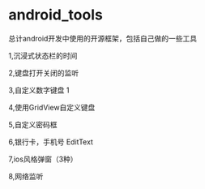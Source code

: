 # android_tools

总计android开发中使用的开源框架，包括自己做的一些工具

1,沉浸式状态栏的时间

2,键盘打开关闭的监听

3,自定义数字键盘 1

4,使用GridView自定义键盘

5,自定义密码框

6,银行卡，手机号 EditText

7,ios风格弹窗（3种）

8,网络监听






























